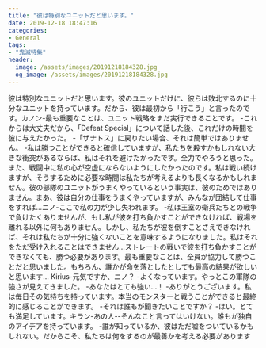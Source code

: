```yaml
---
title: "彼は特別なユニットだと思います。"
date: 2019-12-18 18:47:16
categories:
- General
tags:
- "鬼滅特集"
header:
  image: /assets/images/20191218184328.jpg
  og_image: /assets/images/20191218184328.jpg
---
```


彼は特別なユニットだと思います。彼のユニットだけに、彼らは敗北するのに十分なユニットを持っています。だから、彼は最初から「行こう」と言ったのです。カノン-最も重要なことは、ユニット戦略をまだ実行できることです。 -これからは大丈夫だから、「Defeat Special」について話した後、これだけの時間を彼に与えたかった。 -「ザナトス」に戻りたい場合、それは簡単ではありません。 -私は勝つことができると確信していますが、私たちを殺すかもしれない大きな衝突があるならば、私はそれを避けたかったです。全力でやろうと思った。また、戦闘中に私の心が空虚にならないようにしたかったのです。私は戦い続けますが、そうするために必要な時間は私たちが考えるよりも長くなるかもしれません。彼の部隊のユニットがうまくやっているという事実は、彼のためではありません。まあ、彼は自分の仕事をうまくやっていますが、みんなが団結して仕事をすれば…ニノ-ここで私の力が少し失われます。 -私は王室の衛兵たちとの戦争で負けたくありませんが、もし私が彼を打ち負かすことができなければ、戦場を離れる以外に何もありません。しかし、私たちが彼を倒すことさえできなければ、それは私たちが十分に強くないことを意味するようになりました。私はそれをただ受け入れることはできません…ストレートの戦いで彼を打ち負かすことができなくても、勝つ必要があります。最も重要なことは、全員が協力して勝つことだと思いました。もちろん、誰かが命を落としたとしても最高の結果が欲しいと思います... Kirius-元気ですか、ニノ？ -よくなっています。やっとこの軍隊の強さが見えてきました。 -あなたはとても強い...！ -ありがとうございます。私は毎日その気持ちを持っています。本当のモンスターと戦うことができると最終的に感じることができます。 -それは誰もが聞きたいことですか？ -はい。とても満足しています。キラン-あの人--そんなこと言ってはいけない。誰もが独自のアイデアを持っています。 -誰が知っているか、彼はただ嘘をついているかもしれない。だからこそ、私たちは何をするのが最善かを考える必要があります

